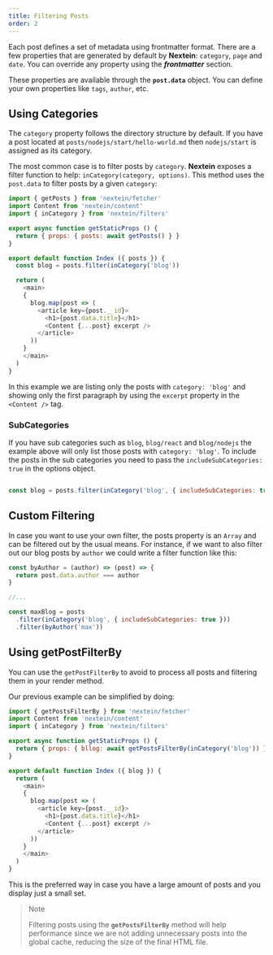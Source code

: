 ```yaml
---
title: Filtering Posts
order: 2
---
```


Each post defines a set of metadata using frontmatter format. There are a few properties that are generated by default by **Nextein**: `category`, `page` and `date`. You can override any property using the **_frontmatter_** section.

These properties are available through the **`post.data`** object. You can define your own properties like `tags`, `author`, etc.


## Using Categories

The `category` property follows the directory structure by default. If you have a post located at `posts/nodejs/start/hello-world.md` then `nodejs/start` is assigned as its category.  


The most common case is to filter posts by `category`. **Nextein** exposes a filter function to help: `inCategory(category, options)`. This method uses the `post.data` to filter posts by a given `category`:

```js
import { getPosts } from 'nextein/fetcher'
import Content from 'nextein/content'
import { inCategory } from 'nextein/filters'

export async function getStaticProps () {
  return { props: { posts: await getPosts() } }
}

export default function Index ({ posts }) {
  const blog = posts.filter(inCategory('blog'))

  return (
    <main>
    {
      blog.map(post => (        
        <article key={post.__id}>
          <h1>{post.data.title}</h1>
          <Content {...post} excerpt />
        </article>
      ))
    }
    </main>
  )
}

```

In this example we are listing only the posts with `category: 'blog'` and showing only the first paragraph by using the `excerpt` property in the `<Content />` tag.

### SubCategories

If you have sub categories such as `blog`, `blog/react` and `blog/nodejs` the example above will only list those posts with `category: 'blog'`. To include the posts in the sub categories you need to pass the `includeSubCategories: true` in the options object. 

```js

const blog = posts.filter(inCategory('blog', { includeSubCategories: true }))

```

## Custom Filtering

In case you want to use your own filter, the posts property is an `Array` and can be filtered out by the usual means. For instance, if we want to also filter out our blog posts by `author` we could write a filter function like this:

```js
const byAuthor = (author) => (post) => {
  return post.data.author === author
}

//...

const maxBlog = posts
  .filter(inCategory('blog', { includeSubCategories: true }))
  .filter(byAuthor('max'))

```

## Using getPostFilterBy

You can use the `getPostFilterBy` to avoid to process all posts and filtering them in your render method.

Our previous example can be simplified by doing:

```js
import { getPostsFilterBy } from 'nextein/fetcher'
import Content from 'nextein/content'
import { inCategory } from 'nextein/filters'

export async function getStaticProps () {
  return { props: { bllog: await getPostsFilterBy(inCategory('blog')) } }
}

export default function Index ({ blog }) {
  return (
    <main>
    {
      blog.map(post => (        
        <article key={post.__id}>
          <h1>{post.data.title}</h1>
          <Content {...post} excerpt />
        </article>
      ))
    }
    </main>
  )
}

```

This is the preferred way in case you have a large amount of posts and you display just a small set. 

> Note
>
> Filtering posts using the **`getPostsFilterBy`** method will help performance since we are not adding unnecessary posts into the global cache, reducing the size of the final HTML file.
